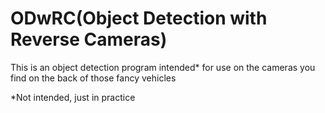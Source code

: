 # ODwRC(Object Detection with Reverse Cameras)
This is an object detection program intended\* for use on the cameras you find on the back of those fancy vehicles

\*Not intended, just in practice
